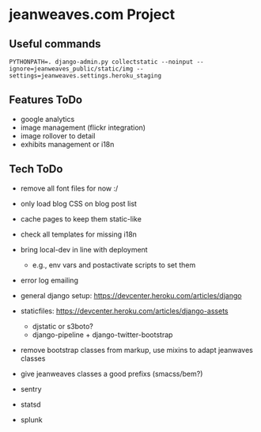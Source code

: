 # jeanweaves.com Project

## Useful commands

```PYTHONPATH=. django-admin.py collectstatic --noinput --ignore=jeanweaves_public/static/img --settings=jeanweaves.settings.heroku_staging```

## Features ToDo

* google analytics
* image management (flickr integration)
* image rollover to detail
* exhibits management or i18n

## Tech ToDo

* remove all font files for now :/
* only load blog CSS on blog post list
* cache pages to keep them static-like
* check all templates for missing i18n
* bring local-dev in line with deployment
  * e.g., env vars and postactivate scripts to set them
* error log emailing

* general django setup: https://devcenter.heroku.com/articles/django
* staticfiles: https://devcenter.heroku.com/articles/django-assets
  * djstatic or s3boto?
  * django-pipeline + django-twitter-bootstrap
* remove bootstrap classes from markup, use mixins to adapt jeanwaves classes
* give jeanweaves classes a good prefixs (smacss/bem?)
* sentry
* statsd
* splunk
